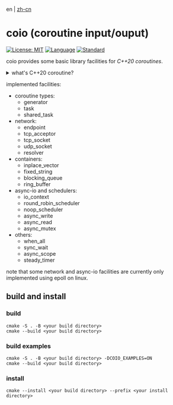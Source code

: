 en | [zh-cn](README.zh-CN.md)  
# coio (coroutine input/ouput)

[![License: MIT](https://img.shields.io/badge/License-MIT-blue.svg)](https://opensource.org/licenses/MIT)
[![Language](https://img.shields.io/badge/language-C++-blue.svg)](https://isocpp.org/)
[![Standard](https://img.shields.io/badge/c%2B%2B-20-blue.svg)](https://en.wikipedia.org/wiki/C%2B%2B20)

coio provides some basic library facilities for *C++20 coroutines*.  

<details>
<summary> what's C++20 coroutine? </summary>

* [https://en.cppreference.com/w/cpp/language/coroutines](https://en.cppreference.com/w/cpp/language/coroutines)
* [https://lewissbaker.github.io/2017/09/25/coroutine-theory](https://lewissbaker.github.io/2017/09/25/coroutine-theory)
* [https://www.chiark.greenend.org.uk/~sgtatham/quasiblog/coroutines-c++20/](https://www.chiark.greenend.org.uk/~sgtatham/quasiblog/coroutines-c++20/)
</details>

implemented facilities:  
* coroutine types:
    * generator
    * task
    * shared_task
* network:
    * endpoint
    * tcp_acceptor
    * tcp_socket
    * udp_socket
    * resolver
* containers:
    * inplace_vector
    * fixed_string
    * blocking_queue
    * ring_buffer
* async-io and schedulers:
    * io_context
    * round_robin_scheduler
    * noop_scheduler
    * async_write
    * async_read
    * async_mutex
* others:
    * when_all
    * sync_wait
    * async_scope
    * steady_timer

note that some network and async-io facilities are currently only implemented using epoll on linux.

## build and install

### build
```shell
cmake -S . -B <your build directory>
cmake --build <your build directory>
```
### build examples
```shell
cmake -S . -B <your build directory> -DCOIO_EXAMPLES=ON
cmake --build <your build directory>
```

### install
```shell
cmake --install <your build directory> --prefix <your install directory>
```